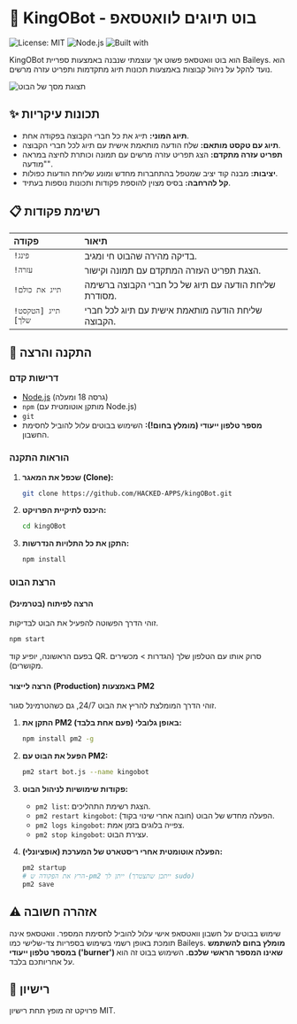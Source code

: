 # 👑 KingOBot - בוט תיוגים לוואטסאפ

![License: MIT](https://img.shields.io/badge/License-MIT-yellow.svg)
![Node.js](https://img.shields.io/badge/Node.js-v18+-green.svg)
![Built with](https://img.shields.io/badge/Built_with-Baileys-blue.svg)

KingOBot הוא בוט וואטסאפ פשוט אך עוצמתי שנבנה באמצעות ספריית Baileys. הוא נועד להקל על ניהול קבוצות באמצעות תכונות תיוג מתקדמות ותפריט עזרה מרשים.

![תצוגת מסך של הבוט](https://mitmachim.top/assets/uploads/files/1751171967758-image-2.png)

## ✨ תכונות עיקריות

- **תיוג המוני:** תייג את כל חברי הקבוצה בפקודה אחת.
- **תיוג עם טקסט מותאם:** שלח הודעה מותאמת אישית עם תיוג לכל חברי הקבוצה.
- **תפריט עזרה מתקדם:** הצג תפריט עזרה מרשים עם תמונה וכותרת לחיצה במראה "מודעה".
- **יציבות:** מבנה קוד יציב שמטפל בהתחברות מחדש ומונע שליחת הודעות כפולות.
- **קל להרחבה:** בסיס מצוין להוספת פקודות ותכונות נוספות בעתיד.

## 📋 רשימת פקודות

| פקודה | תיאור |
| :--- | :--- |
| `!פינג` | בדיקה מהירה שהבוט חי ומגיב. |
| `!עזרה` | הצגת תפריט העזרה המתקדם עם תמונה וקישור. |
| `!תייג את כולם` | שליחת הודעה עם תיוג של כל חברי הקבוצה ברשימה מסודרת. |
| `!תייג [הטקסט שלך]` | שליחת הודעה מותאמת אישית עם תיוג לכל חברי הקבוצה. |

## 🚀 התקנה והרצה

### דרישות קדם

- [Node.js](https://nodejs.org/) (גרסה 18 ומעלה)
- `npm` (מותקן אוטומטית עם Node.js)
- `git`
- **מספר טלפון ייעודי (מומלץ בחום!):** השימוש בבוטים עלול להוביל לחסימת החשבון.

### הוראות התקנה

1.  **שכפל את המאגר (Clone):**
    ```bash
    git clone https://github.com/HACKED-APPS/kingOBot.git
    ```

2.  **היכנס לתיקיית הפרויקט:**
    ```bash
    cd kingOBot
    ```

3.  **התקן את כל התלויות הנדרשות:**
    ```bash
    npm install
    ```

### הרצת הבוט

#### הרצה לפיתוח (בטרמינל)

זוהי הדרך הפשוטה להפעיל את הבוט לבדיקות.
```bash
npm start
```
בפעם הראשונה, יופיע קוד QR. סרוק אותו עם הטלפון שלך (הגדרות > מכשירים מקושרים).

#### הרצה לייצור (Production) באמצעות PM2

זוהי הדרך המומלצת להריץ את הבוט 24/7, גם כשהטרמינל סגור.

1.  **התקן את PM2 באופן גלובלי (פעם אחת בלבד):**
    ```bash
    npm install pm2 -g
    ```

2.  **הפעל את הבוט עם PM2:**
    ```bash
    pm2 start bot.js --name kingobot
    ```

3.  **פקודות שימושיות לניהול הבוט:**
    - `pm2 list`: הצגת רשימת התהליכים.
    - `pm2 restart kingobot`: הפעלה מחדש של הבוט (חובה אחרי שינוי בקוד).
    - `pm2 logs kingobot`: צפייה בלוגים בזמן אמת.
    - `pm2 stop kingobot`: עצירת הבוט.

4.  **(אופציונלי) הפעלה אוטומטית אחרי ריסטארט של המערכת:**
    ```bash
    pm2 startup
    # הרץ את הפקודה ש-pm2 ייתן לך (ייתכן שתצטרך sudo)
    pm2 save
    ```

## ⚠️ אזהרה חשובה

שימוש בבוטים על חשבון וואטסאפ אישי עלול להוביל לחסימת המספר. וואטסאפ אינה תומכת באופן רשמי בשימוש בספריות צד-שלישי כמו Baileys. **מומלץ בחום להשתמש במספר טלפון ייעודי ('burner') שאינו המספר הראשי שלכם.** השימוש בבוט זה הוא על אחריותכם בלבד.

## 📄 רישיון

פרויקט זה מופץ תחת רישיון MIT.
